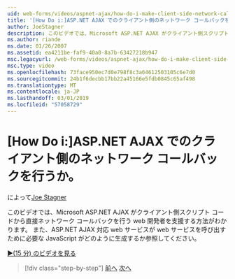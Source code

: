 ```yaml
---
uid: web-forms/videos/aspnet-ajax/how-do-i-make-client-side-network-callbacks-with-aspnet-ajax
title: '[How Do i:]ASP.NET AJAX でのクライアント側のネットワーク コールバックを行うか。 | Microsoft Docs'
author: JoeStagner
description: このビデオでは、Microsoft ASP.NET AJAX がクライアント側スクリプト コードから直接ネットワーク コールバックを行う web 開発者を支援する方法がわかります。 ASP.NET の方法も参照しています.
ms.author: riande
ms.date: 01/26/2007
ms.assetid: ea4211be-faf9-40a0-8a7b-63427218b947
msc.legacyurl: /web-forms/videos/aspnet-ajax/how-do-i-make-client-side-network-callbacks-with-aspnet-ajax
msc.type: video
ms.openlocfilehash: 73face950ec7d0e798f8c3a64612503105c6e7d0
ms.sourcegitcommit: 24b1f6decbb17bb22a45166e5fdb0845c65af498
ms.translationtype: MT
ms.contentlocale: ja-JP
ms.lasthandoff: 03/01/2019
ms.locfileid: "57058729"
---
```

<a name="how-do-i-make-client-side-network-callbacks-with-aspnet-ajax"></a>[How Do i:]ASP.NET AJAX でのクライアント側のネットワーク コールバックを行うか。
====================
によって[Joe Stagner](https://github.com/JoeStagner)

このビデオでは、Microsoft ASP.NET AJAX がクライアント側スクリプト コードから直接ネットワーク コールバックを行う web 開発者を支援する方法がわかります。 また、ASP.NET AJAX 対応 web サービスが web サービスを呼び出すために必要な JavaScript がどのように生成するか参照してください。

[&#9654;(15 分) のビデオを見る](https://channel9.msdn.com/Blogs/ASP-NET-Site-Videos/how-do-i-make-client-side-network-callbacks-with-aspnet-ajax)

> [!div class="step-by-step"]
> [前へ](how-do-i-implement-dynamic-partial-page-updates-with-aspnet-ajax.md)
> [次へ](how-do-i-add-aspnet-ajax-features-to-an-existing-web-application.md)
